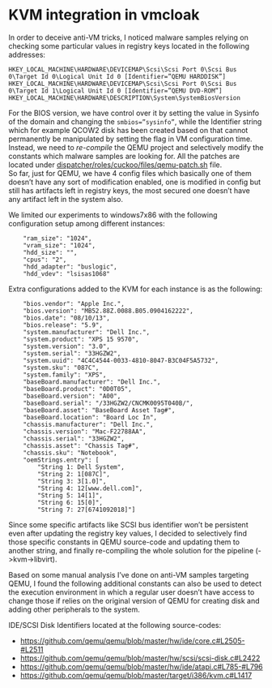 # KVM integration in vmcloak
In order to deceive anti-VM tricks, I noticed malware samples relying on checking some particular values in registry keys located in the following addresses:  

```
HKEY_LOCAL_MACHINE\HARDWARE\DEVICEMAP\Scsi\Scsi Port 0\Scsi Bus 0\Target Id 0\Logical Unit Id 0 [Identifier=”QEMU HARDDISK”]
HKEY_LOCAL_MACHINE\HARDWARE\DEVICEMAP\Scsi\Scsi Port 0\Scsi Bus 0\Target Id 1\Logical Unit Id 0 [Identifier=”QEMU DVD-ROM”]  
HKEY_LOCAL_MACHINE\HARDWARE\DESCRIPTION\System\SystemBiosVersion
```  
For the BIOS version, we have control over it by setting the value in Sysinfo of the domain and changing the `smbios=”sysinfo”`, while the Identifier string which for example QCOW2 disk has been created based on that cannot permanently be manipulated by setting the flag in VM configuration time. Instead, we need to *re-compile* the QEMU project and selectively modify the constants which malware samples are looking for. All the patches are located under [dispatcher/roles/cuckoo/files/qemu-patch.sh](https://github.com/AdaptiveComputationLab/dispatcher/blob/136d4f0495533974e4d96e26bc361bcac88bae87/roles/cuckoo/files/qemu-patch.sh) file.   
So far, just for QEMU, we have 4 config files which basically one of them doesn’t have any sort of modification enabled, one is modified in config but still has artifacts left in registry keys, the most secured one doesn’t have any artifact left in the system also. 

We limited our experiments to windows7x86 with the following configuration setup among different instances:
```
    "ram_size": "1024",
    "vram_size": "1024",
    "hdd_size": "",
    "cpus": "2",
    "hdd_adapter": "buslogic",
    "hdd_vdev": "lsisas1068"
```

Extra configurations added to the KVM for each instance is as the following:
```
    "bios.vendor": "Apple Inc.",
    "bios.version": "MB52.88Z.0088.B05.0904162222",
    "bios.date": "08/10/13",
    "bios.release": "5.9",
    "system.manufacturer": "Dell Inc.",
    "system.product": "XPS 15 9570",
    "system.version": "3.0",
    "system.serial": "33HGZW2",
    "system.uuid": "4C4C4544-0033-4810-8047-B3C04F5A5732",
    "system.sku": "087C",
    "system.family": "XPS",
    "baseBoard.manufacturer": "Dell Inc.",
    "baseBoard.product": "0D0T05",
    "baseBoard.version": "A00",
    "baseBoard.serial": "/33HGZW2/CNCMK0095T040B/",
    "baseBoard.asset": "BaseBoard Asset Tag#",
    "baseBoard.location": "Board Loc In",
    "chassis.manufacturer": "Dell Inc.",
    "chassis.version": "Mac-F22788AA",
    "chassis.serial": "33HGZW2",
    "chassis.asset": "Chassis Tag#",
    "chassis.sku": "Notebook",
    "oemStrings.entry": [
        "String 1: Dell System",
        "String 2: 1[087C]",
        "String 3: 3[1.0]",
        "String 4: 12[www.dell.com]",
        "String 5: 14[1]",
        "String 6: 15[0]",
        "String 7: 27[6741092018]"]
```


Since some specific artifacts like SCSI bus identifier won’t be persistent even after updating the registry key values, I decided to selectively find those specific constants in QEMU source-code and updating them to another string, and finally re-compiling the whole solution for the pipeline (->kvm->libvirt).

Based on some manual analysis I’ve done on anti-VM samples targeting QEMU, I found the following additional constants can also be used to detect the execution environment in which a regular user doesn’t have access to change those if relies on the original version of QEMU for creating disk and adding other peripherals to the system.

IDE/SCSI Disk Identifiers located at the following source-codes: 
* https://github.com/qemu/qemu/blob/master/hw/ide/core.c#L2505-#L2511  
* https://github.com/qemu/qemu/blob/master/hw/scsi/scsi-disk.c#L2422  
* https://github.com/qemu/qemu/blob/master/hw/ide/atapi.c#L785-#L796  
* https://github.com/qemu/qemu/blob/master/target/i386/kvm.c#L1417   
